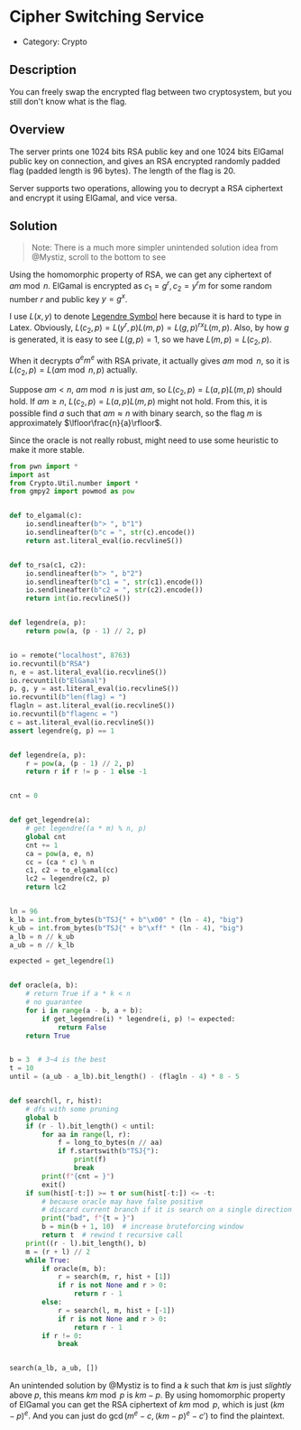 # Cipher Switching Service

* Category: Crypto

## Description

You can freely swap the encrypted flag between two cryptosystem, but you still don't know what is the flag.

## Overview

The server prints one 1024 bits RSA public key and one 1024 bits ElGamal public key on connection, and gives an RSA encrypted randomly padded flag (padded length is 96 bytes). The length of the flag is 20.

Server supports two operations, allowing you to decrypt a RSA ciphertext and encrypt it using ElGamal, and vice versa.

## Solution

> Note: There is a much more simpler unintended solution idea from @Mystiz, scroll to the bottom to see

Using the homomorphic property of RSA, we can get any ciphertext of $am \bmod{n}$. ElGamal is encrypted as $c_1=g^r, c_2=y^r m$ for some random number $r$ and public key $y=g^x$.

I use $L(x,y)$ to denote [Legendre Symbol](https://en.wikipedia.org/wiki/Legendre_symbol) here because it is hard to type in Latex. Obviously, $L(c_2,p)=L(y^r,p) L(m,p)=L(g,p)^{rx} L(m,p)$. Also, by how $g$ is generated, it is easy to see $L(g,p)=1$, so we have $L(m,p)=L(c_2,p)$.

When it decrypts $a^e m^e$ with RSA private, it actually gives $am \bmod{n}$, so it is $L(c_2,p)=L(am \bmod{n},p)$ actually.

Suppose $am \lt n$, $am \bmod{n}$ is just $am$, so $L(c_2,p)=L(a,p) L(m,p)$ should hold. If $am \ge n$, $L(c_2,p)=L(a,p) L(m,p)$ might not hold. From this, it is possible find $a$ such that $am \approx n$ with binary search, so the flag $m$ is approximately $\lfloor\frac{n}{a}\rfloor$.

Since the oracle is not really robust, might need to use some heuristic to make it more stable.

```python
from pwn import *
import ast
from Crypto.Util.number import *
from gmpy2 import powmod as pow


def to_elgamal(c):
    io.sendlineafter(b"> ", b"1")
    io.sendlineafter(b"c = ", str(c).encode())
    return ast.literal_eval(io.recvlineS())


def to_rsa(c1, c2):
    io.sendlineafter(b"> ", b"2")
    io.sendlineafter(b"c1 = ", str(c1).encode())
    io.sendlineafter(b"c2 = ", str(c2).encode())
    return int(io.recvlineS())


def legendre(a, p):
    return pow(a, (p - 1) // 2, p)


io = remote("localhost", 8763)
io.recvuntil(b"RSA")
n, e = ast.literal_eval(io.recvlineS())
io.recvuntil(b"ElGamal")
p, g, y = ast.literal_eval(io.recvlineS())
io.recvuntil(b"len(flag) = ")
flagln = ast.literal_eval(io.recvlineS())
io.recvuntil(b"flagenc = ")
c = ast.literal_eval(io.recvlineS())
assert legendre(g, p) == 1


def legendre(a, p):
    r = pow(a, (p - 1) // 2, p)
    return r if r != p - 1 else -1


cnt = 0


def get_legendre(a):
    # get legendre((a * m) % n, p)
    global cnt
    cnt += 1
    ca = pow(a, e, n)
    cc = (ca * c) % n
    c1, c2 = to_elgamal(cc)
    lc2 = legendre(c2, p)
    return lc2


ln = 96
k_lb = int.from_bytes(b"TSJ{" + b"\x00" * (ln - 4), "big")
k_ub = int.from_bytes(b"TSJ{" + b"\xff" * (ln - 4), "big")
a_lb = n // k_ub
a_ub = n // k_lb

expected = get_legendre(1)


def oracle(a, b):
    # return True if a * k < n
    # no guarantee
    for i in range(a - b, a + b):
        if get_legendre(i) * legendre(i, p) != expected:
            return False
    return True


b = 3  # 3~4 is the best
t = 10
until = (a_ub - a_lb).bit_length() - (flagln - 4) * 8 - 5


def search(l, r, hist):
    # dfs with some pruning
    global b
    if (r - l).bit_length() < until:
        for aa in range(l, r):
            f = long_to_bytes(n // aa)
            if f.startswith(b"TSJ{"):
                print(f)
                break
        print(f"{cnt = }")
        exit()
    if sum(hist[-t:]) >= t or sum(hist[-t:]) <= -t:
        # because oracle may have false positive
        # discard current branch if it is search on a single direction
        print("bad", f"{t = }")
        b = min(b + 1, 10)  # increase bruteforcing window
        return t  # rewind t recursive call
    print((r - l).bit_length(), b)
    m = (r + l) // 2
    while True:
        if oracle(m, b):
            r = search(m, r, hist + [1])
            if r is not None and r > 0:
                return r - 1
        else:
            r = search(l, m, hist + [-1])
            if r is not None and r > 0:
                return r - 1
        if r != 0:
            break


search(a_lb, a_ub, [])
```

An unintended solution by @Mystiz is to find a $k$ such that $km$ is just *slightly* above $p$, this means $km \bmod{p}$ is $km-p$. By using homomorphic property of ElGamal you can get the RSA ciphertext of $km \bmod{p}$, which is just $(km-p)^e$. And you can just do $\gcd(m^e-c,(km-p)^e-c')$ to find the plaintext.

